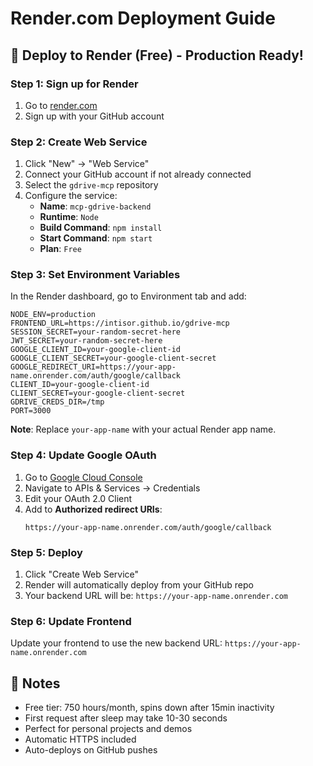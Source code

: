 # Render.com Deployment Guide

## 🚀 Deploy to Render (Free) - Production Ready!

### Step 1: Sign up for Render
1. Go to [render.com](https://render.com)
2. Sign up with your GitHub account

### Step 2: Create Web Service
1. Click "New" → "Web Service"
2. Connect your GitHub account if not already connected
3. Select the `gdrive-mcp` repository
4. Configure the service:
   - **Name**: `mcp-gdrive-backend`
   - **Runtime**: `Node`
   - **Build Command**: `npm install`
   - **Start Command**: `npm start`
   - **Plan**: `Free`

### Step 3: Set Environment Variables
In the Render dashboard, go to Environment tab and add:

```
NODE_ENV=production
FRONTEND_URL=https://intisor.github.io/gdrive-mcp
SESSION_SECRET=your-random-secret-here
JWT_SECRET=your-random-secret-here
GOOGLE_CLIENT_ID=your-google-client-id
GOOGLE_CLIENT_SECRET=your-google-client-secret
GOOGLE_REDIRECT_URI=https://your-app-name.onrender.com/auth/google/callback
CLIENT_ID=your-google-client-id
CLIENT_SECRET=your-google-client-secret
GDRIVE_CREDS_DIR=/tmp
PORT=3000
```

**Note**: Replace `your-app-name` with your actual Render app name.

### Step 4: Update Google OAuth
1. Go to [Google Cloud Console](https://console.cloud.google.com)
2. Navigate to APIs & Services → Credentials
3. Edit your OAuth 2.0 Client
4. Add to **Authorized redirect URIs**:
   ```
   https://your-app-name.onrender.com/auth/google/callback
   ```

### Step 5: Deploy
1. Click "Create Web Service"
2. Render will automatically deploy from your GitHub repo
3. Your backend URL will be: `https://your-app-name.onrender.com`

### Step 6: Update Frontend
Update your frontend to use the new backend URL:
`https://your-app-name.onrender.com`

## 📝 Notes
- Free tier: 750 hours/month, spins down after 15min inactivity
- First request after sleep may take 10-30 seconds
- Perfect for personal projects and demos
- Automatic HTTPS included
- Auto-deploys on GitHub pushes
